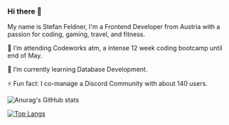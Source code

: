 ### Hi there 👋

My name is Stefan Feldner, I'm a Frontend Developer from Austria with a passion for coding, gaming, travel, and fitness.

🔭 I’m attending Codeworks atm, a intense 12 week coding bootcamp until end of May.

🌱 I’m currently learning Database Development.

⚡ Fun fact: I co-manage a Discord Community with about 140 users.

![Anurag's GitHub stats](https://github-readme-stats.vercel.app/api?username=stefanfeldner&show_icons=true&theme=dark)

[![Top Langs](https://github-readme-stats.vercel.app/api/top-langs/?username=stefanfeldner&layout=compact)](https://github.com/anuraghazra/github-readme-stats)
